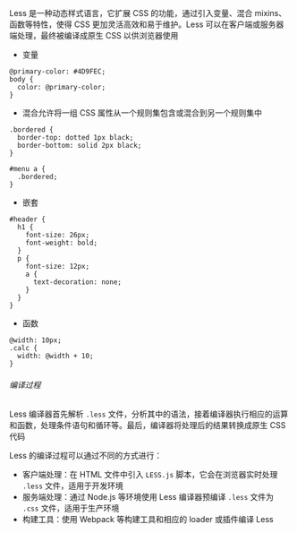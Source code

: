 Less 是一种动态样式语言，它扩展 CSS 的功能，通过引入变量、混合 mixins、函数等特性，使得 CSS 更加灵活高效和易于维护。Less 可以在客户端或服务器端处理，最终被编译成原生 CSS 以供浏览器使用

- 变量

```less
@primary-color: #4D9FEC;
body {
  color: @primary-color;
}
```

- 混合允许将一组 CSS 属性从一个规则集包含或混合到另一个规则集中

```less
.bordered {
  border-top: dotted 1px black;
  border-bottom: solid 2px black;
}

#menu a {
  .bordered;
}
```

- 嵌套

```less
#header {
  h1 {
    font-size: 26px;
    font-weight: bold;
  }
  p {
    font-size: 12px;
    a {
      text-decoration: none;
    }
  }
}
```

- 函数

```less
@width: 10px;
.calc {
  width: @width + 10;
}
```

###### 编译过程

Less 编译器首先解析 `.less` 文件，分析其中的语法，接着编译器执行相应的运算和函数，处理条件语句和循环等。最后，编译器将处理后的结果转换成原生 CSS 代码

Less 的编译过程可以通过不同的方式进行：

- 客户端处理：在 HTML 文件中引入 `LESS.js` 脚本，它会在浏览器实时处理 `.less` 文件，适用于开发环境
- 服务端处理：通过 Node.js 等环境使用 Less 编译器预编译 `.less` 文件为 `.css` 文件，适用于生产环境
- 构建工具：使用 Webpack 等构建工具和相应的 loader 或插件编译 Less
